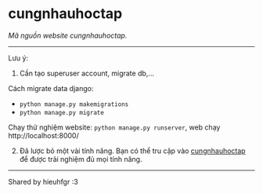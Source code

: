 # cungnhauhoctap 
*Mã nguồn website cungnhauhoctap.*

----
Lưu ý:
1. Cần tạo superuser account, migrate db,...

Cách migrate data django:
- `python manage.py makemigrations`
- `python manage.py migrate`

Chạy thử nghiệm website: `python manage.py runserver`, web chạy http://localhost:8000/

2. Đã lược bỏ một vài tính năng. Bạn có thể tru cập vào [cungnhauhoctap](http://cungnhauhoctap.pythonanywhere.com/) để được trải nghiệm đủ mọi tính năng.

----
Shared by hieuhfgr :3